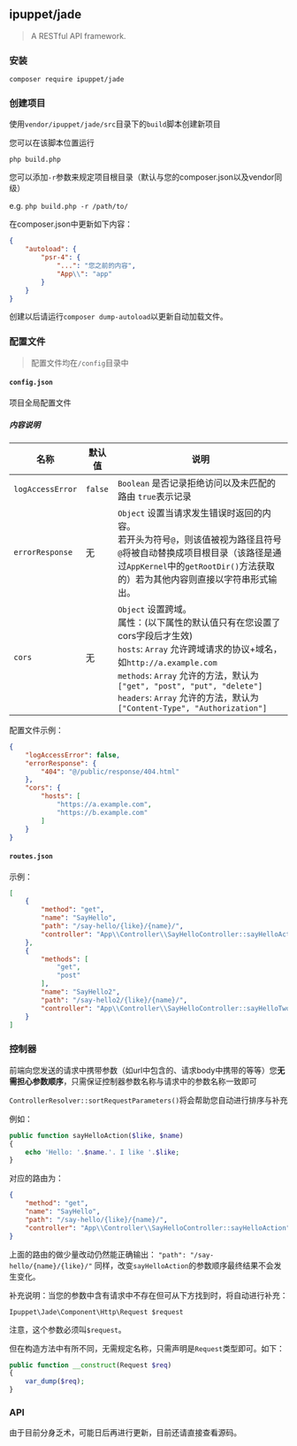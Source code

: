 ## ipuppet/jade

> A RESTful API framework.

### 安装

`composer require ipuppet/jade`

### 创建项目

使用`vendor/ipuppet/jade/src`目录下的`build`脚本创建新项目

您可以在该脚本位置运行

`php build.php`

您可以添加`-r`参数来规定项目根目录（默认与您的composer.json以及vendor同级）

e.g. `php build.php -r /path/to/`

在composer.json中更新如下内容：

```json
{
    "autoload": {
        "psr-4": {
            "...": "您之前的内容",
            "App\\": "app"
        }
    }
}
```

创建以后请运行`composer dump-autoload`以更新自动加载文件。

### 配置文件

> 配置文件均在`/config`目录中

#### `config.json`

项目全局配置文件

##### 内容说明

| 名称 | 默认值 | 说明 |
| --- | --- | --- |
| `logAccessError` | `false` | `Boolean` 是否记录拒绝访问以及未匹配的路由 `true`表示记录 |
| `errorResponse` | 无 | `Object` 设置当请求发生错误时返回的内容。<br>若开头为符号`@`，则该值被视为路径且符号`@`将被自动替换成项目根目录（该路径是通过`AppKernel`中的`getRootDir()`方法获取的）若为其他内容则直接以字符串形式输出。 |
| `cors` | 无 | `Object` 设置跨域。<br>属性：(以下属性的默认值只有在您设置了cors字段后才生效)<br>`hosts`: `Array` 允许跨域请求的协议+域名，如`http://a.example.com`<br>`methods`: `Array` 允许的方法，默认为`["get", "post", "put", "delete"]`<br>`headers`: `Array` 允许的方法，默认为`["Content-Type", "Authorization"]` |

配置文件示例：

```json
{
    "logAccessError": false,
    "errorResponse": {
        "404": "@/public/response/404.html"
    },
    "cors": {
        "hosts": [
            "https://a.example.com",
            "https://b.example.com"
        ]
    }
}
```

#### `routes.json`

示例：

```json
[
    {
        "method": "get",
        "name": "SayHello",
        "path": "/say-hello/{like}/{name}/",
        "controller": "App\\Controller\\SayHelloController::sayHelloAction"
    },
    {
        "methods": [
            "get",
            "post"
        ],
        "name": "SayHello2",
        "path": "/say-hello2/{like}/{name}/",
        "controller": "App\\Controller\\SayHelloController::sayHelloTwoAction"
    }
]
```

### 控制器

前端向您发送的请求中携带参数（如url中包含的、请求body中携带的等等）您**无需担心参数顺序**，只需保证控制器参数名称与请求中的参数名称一致即可

`ControllerResolver::sortRequestParameters()`将会帮助您自动进行排序与补充

例如：

```php
public function sayHelloAction($like, $name)
{
    echo 'Hello: '.$name.'. I like '.$like;
}
```

对应的路由为：

```json
{
    "method": "get",
    "name": "SayHello",
    "path": "/say-hello/{like}/{name}/",
    "controller": "App\\Controller\\SayHelloController::sayHelloAction"
}
```

上面的路由的做少量改动仍然能正确输出：
`"path": "/say-hello/{name}/{like}/"`
同样，改变`sayHelloAction`的参数顺序最终结果不会发生变化。

补充说明：当您的参数中含有请求中不存在但可从下方找到时，将自动进行补充：

`Ipuppet\Jade\Component\Http\Request $request`

注意，这个参数必须叫`$request`。

但在构造方法中有所不同，无需规定名称，只需声明是`Request`类型即可。如下：

```php
public function __construct(Request $req)
{
    var_dump($req);
}
```

### API

由于目前分身乏术，可能日后再进行更新，目前还请直接查看源码。